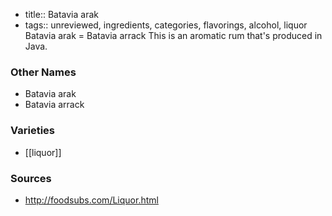 - title:: Batavia arak
- tags:: unreviewed, ingredients, categories, flavorings, alcohol, liquor
Batavia arak = Batavia arrack This is an aromatic rum that's produced in Java.

### Other Names

* Batavia arak
* Batavia arrack

### Varieties

* [[liquor]]

### Sources
* http://foodsubs.com/Liquor.html
